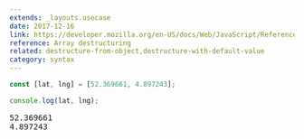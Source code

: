 ```yaml
---
extends: _layouts.usecase
date: 2017-12-16
link: https://developer.mozilla.org/en-US/docs/Web/JavaScript/Reference/Operators/Destructuring_assignment#Array_destructuring
reference: Array destructuring
related: destructure-from-object,destructure-with-default-value
category: syntax
---
```


```javascript
const [lat, lng] = [52.369661, 4.897243];

console.log(lat, lng);
```

<pre class="output">
52.369661
4.897243
</pre>
